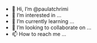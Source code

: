 - 👋 Hi, I’m @paulatchrimi
- 👀 I’m interested in ...
- 🌱 I’m currently learning ...
- 💞️ I’m looking to collaborate on ...
- 📫 How to reach me ...

<!---
paulatchrimi/paulatchrimi is a ✨ special ✨ repository because its `README.md` (this file) appears on your GitHub profile.
You can click the Preview link to take a look at your changes.
--->
